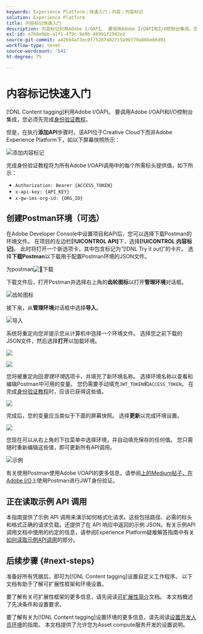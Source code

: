 ```yaml
---
keywords: Experience Platform；快速入门；内容；内容标记
solution: Experience Platform
title: 内容标记快速入门
description: 内容标记利用Adobe I/OAPI。 要调用Adobe I/OAPI和I/O控制台集成，您必须先完成身份验证教程。
exl-id: e7b0e9bb-a1f1-479c-9e9b-46991f2942e2
source-git-commit: a42bb4af3ec0f752874827c5a9bf70a66beb6d91
workflow-type: tm+mt
source-wordcount: '541'
ht-degree: 7%

---
```


# 内容标记快速入门

[!DNL Content tagging]利用Adobe I/OAPI。 要调用Adobe I/OAPI和I/O控制台集成，您必须先完成[身份验证教程](https://www.adobe.com/go/platform-api-authentication-en)。

但是，在执行&#x200B;**添加API**&#x200B;步骤时，该API位于Creative Cloud下而非Adobe Experience Platform下，如以下屏幕快照所示：

![添加内容标记](./images/add-api-updated.png)

完成身份验证教程将为所有Adobe I/OAPI调用中的每个所需标头提供值，如下所示：

- `Authorization: Bearer {ACCESS_TOKEN}`
- `x-api-key: {API_KEY}`
- `x-gw-ims-org-id: {ORG_ID}`

## 创建Postman环境（可选）

在Adobe Developer Console中设置项目和API后，您可以选择下载Postman的环境文件。 在项目的左边栏&#x200B;**[!UICONTROL API]**&#x200B;下，选择&#x200B;**[!UICONTROL 内容标记]**。 此时将打开一个新选项卡，其中包含标记为“[!DNL Try it out]”的卡片。 选择&#x200B;**下载Postman**&#x200B;以下载用于配置Postman环境的JSON文件。

为postman![&#128279;](./images/add-to-postman-updated.png)下载

下载文件后，打开Postman并选择右上角的&#x200B;**齿轮图标**&#x200B;以打开&#x200B;**管理环境**&#x200B;对话框。

![齿轮图标](./images/select-gear-icon.png)

接下来，从&#x200B;**管理环境**&#x200B;对话框中选择&#x200B;**导入**。

![导入](./images/import-updated.png)

系统将重定向您并提示您从计算机中选择一个环境文件。 选择您之前下载的JSON文件，然后选择&#x200B;**打开**&#x200B;以加载环境。

![](./images/choose-your-file.png)

![](./images/click-open.png)

您将被重定向回&#x200B;*管理环境*&#x200B;选项卡，并填充了新环境名称。 选择环境名称以查看和编辑Postman中可用的变量。 您仍需要手动填充`JWT_TOKEN`和`ACCESS_TOKEN`。 在完成[身份验证教程](https://www.adobe.com/go/platform-api-authentication-en)时，应该已获得这些值。

![](./images/re-direct-updated.png)

完成后，您的变量应当类似于下面的屏幕快照。 选择&#x200B;**更新**&#x200B;以完成环境设置。

![](./images/final-environment-updated.png)

您现在可以从右上角的下拉菜单中选择环境，并自动填充保存的任何值。 您只需随时重新编辑这些值，即可更新所有API调用。

![示例](./images/select-environment-updated.png)

有关使用Postman使用Adobe I/OAPI的更多信息，请参阅[上的Medium帖子，在Adobe I/O](https://medium.com/adobetech/using-postman-for-jwt-authentication-on-adobe-i-o-7573428ffe7f)上使用Postman进行JWT身份验证。

## 正在读取示例 API 调用

本指南提供了示例 API 调用来演示如何格式化请求。这些包括路径、必需的标头和格式正确的请求负载。还提供了在 API 响应中返回的示例 JSON。有关示例API调用文档中使用的约定的信息，请参阅Experience Platform疑难解答指南中有关[如何读取示例API调用](../../landing/troubleshooting.md)的部分。

## 后续步骤 {#next-steps}

准备好所有凭据后，即可为[!DNL Content tagging]设置自定义工作程序。 以下文档有助于了解可扩展性框架和环境设置。

要了解有关可扩展性框架的更多信息，请先阅读[可扩展性简介](https://experienceleague.adobe.com/docs/asset-compute/using/extend/understand-extensibility.html)文档。 本文档概述了先决条件和设置要求。

要了解有关为[!DNL Content tagging]设置环境的更多信息，请先阅读[设置开发人员环境](https://experienceleague.adobe.com/docs/asset-compute/using/extend/setup-environment.html)的指南。 本文档提供了允许您为Asset compute服务开发的设置说明。
